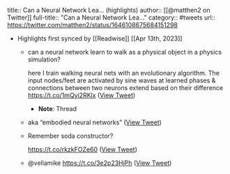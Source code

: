 title:: Can a Neural Network Lea... (highlights)
author:: [[@matthen2 on Twitter]]
full-title:: "Can a Neural Network Lea..."
category:: #tweets
url:: https://twitter.com/matthen2/status/1646108675684151298

- Highlights first synced by [[Readwise]] [[Apr 13th, 2023]]
	- can a neural network learn to walk as a physical object in a physics simulation?
	  
	  here I train walking neural nets with an evolutionary algorithm. The input nodes/feet are activated by sine waves at learned phases & connections between two neurons extend based on their difference https://t.co/1mQyi2RKlx ([View Tweet](https://twitter.com/matthen2/status/1646108675684151298))
		- **Note**: Thread
	- aka “embodied neural networks” ([View Tweet](https://twitter.com/matthen2/status/1646109702277804033))
	- Remember soda constructor?
	  
	  https://t.co/rkzkFOZe60 ([View Tweet](https://twitter.com/matthen2/status/1646114480869240833))
	- @vellamike https://t.co/3e2p23HjPh ([View Tweet](https://twitter.com/matthen2/status/1646251981437059075))